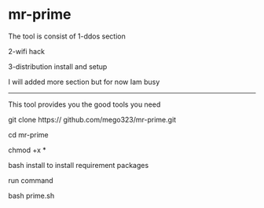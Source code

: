# mr-prime
The tool is consist of
1-ddos section

2-wifi hack

3-distribution install and setup

I will added more section but for now Iam busy

----------------------------------

This tool provides you the good tools you need

git clone https:// github.com/mego323/mr-prime.git

cd mr-prime 

chmod +x *

bash install to install requirement packages 

run command

bash prime.sh
